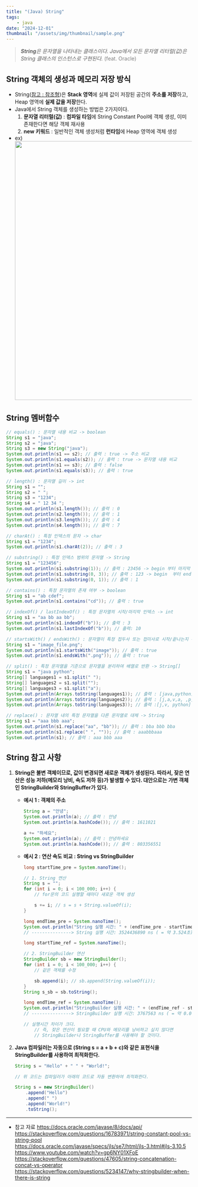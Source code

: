 ```yaml
---
title: "(Java) String"
tags:
    - java
date: "2024-12-01"
thumbnail: "/assets/img/thumbnail/sample.png"
---
```

> ***String**은 문자열을 나타내는 클래스이다. Java에서 모든 문자열 리터럴(값)은 String 클래스의 인스턴스로 구현된다.* <span style="color:gray">(feat. Oracle)</span>

## String 객체의 생성과 메모리 저장 방식
- String([참고 : 참조형](https://leejae-h.github.io/Java/%EC%B0%B8%EC%A1%B0%ED%98%95.html))은 **Stack 영역**에 실제 값이 저장된 공간의 **주소를 저장**하고, Heap 영역에 **실제 값을 저장**한다.  
- Java에서 String 객체를 생성하는 방법은 2가지이다.
    1. **문자열 리터럴(값)** : **컴파일 타임**에 String Constant Pool에 객체 생성, 이미 존재한다면 해당 객체 재사용 
    2. **new 키워드** : 일반적인 객체 생성처럼 **런타임**에 Heap 영역에 객체 생성
- ex)
    <img src="https://github.com/user-attachments/assets/d5682108-88e9-4c9c-9580-a7aa9fc744f9" style="width:700px;" />

## String 멤버함수
```java
// equals() : 문자열 내용 비교 -> boolean     
String s1 = "java";
String s2 = "java";
String s3 = new String("java");
System.out.println(s1 == s2); // 출력 : true -> 주소 비교
System.out.println(s1.equals(s2)); // 출력 : true -> 문자열 내용 비교
System.out.println(s1 == s3); // 출력 : false 
System.out.println(s1.equals(s3)); // 출력 : true 

// length() : 문자열 길이 -> int
String s1 = "";
String s2 = " ";
String s3 = "1234";
String s4 = " 12 34 ";
System.out.println(s1.length()); // 출력 : 0
System.out.println(s2.length()); // 출력 : 1
System.out.println(s3.length()); // 출력 : 4
System.out.println(s4.length()); // 출력 : 7

// charAt() : 특정 인덱스의 문자 -> char
String s1 = "1234";
System.out.println(s1.charAt(2)); // 출력 : 3

// substring() : 특정 인덱스 범위의 문자열 -> String
String s1 = "123456";
System.out.println(s1.substring(1)); // 출력 : 23456 -> begin 부터 마지막 까지
System.out.println(s1.substring(0, 3)); // 출력 : 123 -> begin  부터 end - 1 까지
System.out.println(s1.substring(0, 1)); // 출력 : 1

// contains() : 특정 문자열의 존재 여부 -> boolean
String s1 = "ab cdef";
System.out.println(s1.contains("cd")); // 출력 : true

// indexOf() / lastIndexOf() : 특정 문자열의 시작/마지막 인덱스 -> int
String s1 = "aa bb aa bb";
System.out.println(s1.indexOf("b")); // 출력 : 3
System.out.println(s1.lastIndexOf("b")); // 출력: 10

// startsWith() / endsWith() : 문자열이 특정 접두사 또는 접미사로 시작/끝나는지 확인 > boolean
String s1 = "image_file.png";
System.out.println(s1.startsWith("image")); // 출력 : true
System.out.println(s1.endsWith(".png")); // 출력 : true

// split() : 특정 문자열을 기준으로 문자열을 분리하여 배열로 반환 -> String[]
String s1 = "java python";
String[] languages1 = s1.split(" ");
String[] languages2 = s1.split("");
String[] languages3 = s1.split("a");
System.out.println(Arrays.toString(languages1)); // 출력 : [java,python]
System.out.println(Arrays.toString(languages2)); // 출력 : [j,a,v,a, ,p,y,t,h,o,n]
System.out.println(Arrays.toString(languages3)); // 출력 :[j,v, python] -> python 앞에 공백

// replace() : 문자열 내의 특정 문자열을 다른 문자열로 대체 -> String
String s1 = "aaa bbb aaa";
System.out.println(s1.replace("aa", "bb")); // 출력 : bba bbb bba
System.out.println(s1.replace(" ", "")); // 출력 : aaabbbaaa
System.out.println(s1); // 출력 : aaa bbb aaa
```

## String 참고 사항
1. **String은 불변 객체이므로, 값이 변경되면 새로운 객체가 생성된다. 따라서, 잦은 연산은 성능 저하(메모리 낭비, 속도 저하 등)가 발생할 수 있다. 대안으로는 가변 객체인 StringBuilder와 StringBuffer가 있다.**
    - **예시 1 : 객체의 주소**
        ```java
		String a = "안녕";
		System.out.println(a); // 출력 : 안녕
		System.out.println(a.hashCode()); // 출력 : 1611021

		a += "하세요";
		System.out.println(a); // 출력 : 안녕하세요
		System.out.println(a.hashCode()); // 출력 : 803356551
        ```

    - **예시 2 : 연산 속도 비교 : String vs StringBuilder**
        ```java
		long startTime_pre = System.nanoTime();

		// 1. String 연산
		String s = "";
		for (int i = 0; i < 100_000; i++) {
            // for문의 코드 실행할 때마다 새로운 객체 생성

			s += i; // s = s + String.valueOf(i);
		}

		long endTime_pre = System.nanoTime();
		System.out.println("String 실행 시간: " + (endTime_pre - startTime_pre) + " ns");
		// ---------------> String 실행 시간: 3524436890 ns ( = 약 3.524초)

		long startTime_ref = System.nanoTime();

		// 2. StringBuilder 연산
		StringBuilder sb = new StringBuilder();
		for (int i = 0; i < 100_000; i++) {
            // 같은 객체를 수정

			sb.append(i); // sb.append(String.valueOf(i));
		}
		String s_sb = sb.toString();

		long endTime_ref = System.nanoTime();
		System.out.println("StringBuilder 실행 시간: " + (endTime_ref - startTime_ref) + " ns");
		// ---------------> StringBuilder 실행 시간: 3767563 ns ( = 약 0.0038초)

        // 실행시간 차이가 크다.
            // 즉, 잦은 연산이 필요할 때 CPU와 메모리를 낭비하고 싶지 않다면 
            // StringBuilder나 StringBuffer를 사용해야 할 것이다.
        ```

2. **Java 컴파일러는 자동으로 (String s = a + b + c)와 같은 표현식을 StringBuilder를 사용하여 최적화한다.**
    ```java
    String s = "Hello" + " " + "World!"; 
    
    // 위 코드는 컴파일러가 아래의 코드로 자동 변환하여 최적화한다.    
    
    String s = new StringBuilder()
        .append("Hello")
        .append(" ")
        .append("World!")
        .toString();
    ```

---
- 참고 자료
https://docs.oracle.com/javase/8/docs/api/  
https://stackoverflow.com/questions/16783971/string-constant-pool-vs-string-pool  
https://docs.oracle.com/javase/specs/jls/se7/html/jls-3.html#jls-3.10.5  
https://www.youtube.com/watch?v=gp6NY01XFoE  
https://stackoverflow.com/questions/47605/string-concatenation-concat-vs-operator  
https://stackoverflow.com/questions/5234147/why-stringbuilder-when-there-is-string  